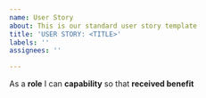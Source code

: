 ```yaml
---
name: User Story
about: This is our standard user story template
title: 'USER STORY: <TITLE>'
labels: ''
assignees: ''

---
```


As a **role** I can **capability** so that **received benefit**
